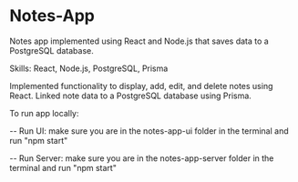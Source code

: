 # Notes-App

Notes app implemented using React and Node.js that saves data to a PostgreSQL database.

Skills: React, Node.js, PostgreSQL, Prisma

Implemented functionality to display, add, edit, and delete notes using React. Linked note data to a PostgreSQL database using Prisma.

To run app locally:

-- Run UI: make sure you are in the notes-app-ui folder in the terminal and run "npm start"

-- Run Server: make sure you are in the notes-app-server folder in the terminal and run "npm start"
